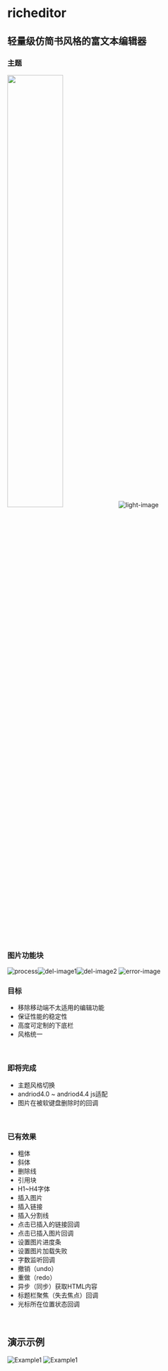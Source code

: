 # richeditor

## 轻量级仿简书风格的富文本编辑器

### 主题

<img src="http://lhbzimo.oss-cn-shenzhen.aliyuncs.com/lighttheme.jpg" width="50%" height="50%"/>![light-image](http://lhbzimo.oss-cn-shenzhen.aliyuncs.com/lighttheme.jpg)

### 图片功能块

![process](http://lhbzimo.oss-cn-shenzhen.aliyuncs.com/loadingimage.jpg)![del-image1](http://lhbzimo.oss-cn-shenzhen.aliyuncs.com/deleteImage.jpg)![del-image2](http://lhbzimo.oss-cn-shenzhen.aliyuncs.com/deleteimage1.jpg)
![error-image](http://lhbzimo.oss-cn-shenzhen.aliyuncs.com/reloadimage.jpg)

### 目标
- 移除移动端不太适用的编辑功能
- 保证性能的稳定性
- 高度可定制的下底栏
- 风格统一
<br/>

### 即将完成
- 主题风格切换
- andriod4.0 ~ andriod4.4 js适配
- 图片在被软键盘删除时的回调
<br/>

### 已有效果
- 粗体
- 斜体
- 删除线
- 引用块
- H1~H4字体
- 插入图片
- 插入链接
- 插入分割线
- 点击已插入的链接回调
- 点击已插入图片回调
- 设置图片进度条
- 设置图片加载失败
- 字数监听回调
- 撤销（undo）
- 重做（redo）
- 异步（同步）获取HTML内容
- 标题栏聚焦（失去焦点）回调
- 光标所在位置状态回调
<br/>

## 演示示例
![Example1](https://github.com/nowandfurure/richedtor/blob/master/sample1.gif)
![Example1](https://github.com/nowandfurure/richedtor/blob/master/sample3.gif)



